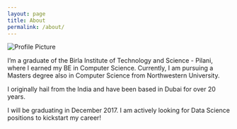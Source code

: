 ```yaml
---
layout: page
title: About
permalink: /about/
---
```


<img src="{{ site.baseurl }}/assets/profile-placeholder.gif" title="Profile Picture" class="profile">

I’m a graduate of the Birla Institute of Technology and Science - Pilani, where I earned my BE in Computer Science. Currently, I am pursuing a Masters degree also in Computer Science from Northwestern University.

I originally hail from the India and have been based in Dubai for over 20 years.  

I will be graduating in December 2017. I am actively looking for Data Science positions to kickstart my career!


